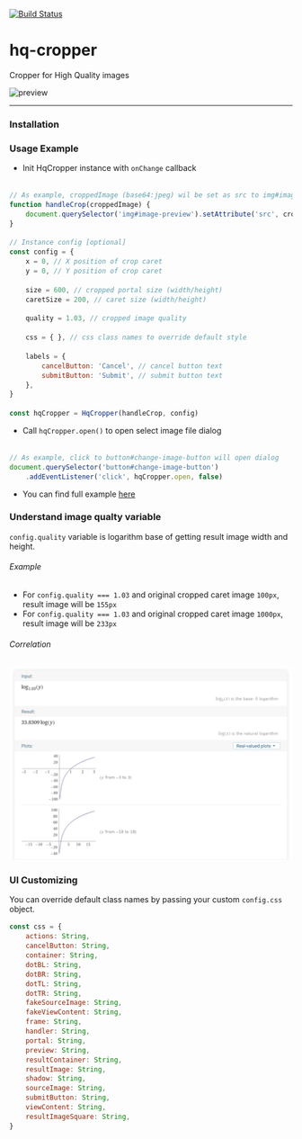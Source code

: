 [![Build Status](https://travis-ci.org/isalikov/hq-cropper.svg?branch=main)](https://travis-ci.org/isalikov/hq-cropper)


# hq-cropper

Cropper for High Quality images

![preview](https://github.com/isalikov/hq-cropper/blob/main/docs/example.gif?raw=true)

---

### Installation

### Usage Example
- Init HqCropper instance with `onChange` callback
```javascript

// As example, croppedImage (base64:jpeg) wil be set as src to img#image-preview
function handleCrop(croppedImage) {
    document.querySelector('img#image-preview').setAttribute('src', croppedImage)
}

// Instance config [optional]
const config = {
    x = 0, // X position of crop caret
    y = 0, // Y position of crop caret

    size = 600, // cropped portal size (width/height)
    caretSize = 200, // caret size (width/height)

    quality = 1.03, // cropped image quality

    css = { }, // css class names to override default style

    labels = {
        cancelButton: 'Cancel', // cancel button text
        submitButton: 'Submit', // submit button text
    },
}

const hqCropper = HqCropper(handleCrop, config)
```

- Call `hqCropper.open()` to open select image file dialog
```javascript

// As example, click to button#change-image-button will open dialog
document.querySelector('button#change-image-button')
    .addEventListener('click', hqCropper.open, false)
``` 

- You can find full example [here](https://github.com/isalikov/hq-cropper/tree/main/example)


### Understand image qualty variable
`config.quality` variable is logarithm base of getting result image width and height.

###### Example
- For `config.quality === 1.03` and original cropped caret image `100px`, result image will be `155px`
- For `config.quality === 1.03` and original cropped caret image `1000px`, result image will be `233px`

###### Correlation
![correlation](https://github.com/isalikov/hq-cropper/blob/main/docs/correlation.png?raw=true)

### UI Customizing
You can override default class names by passing your custom `config.css` object.

```js
const css = {
    actions: String,
    cancelButton: String,
    container: String,
    dotBL: String,
    dotBR: String,
    dotTL: String,
    dotTR: String,
    fakeSourceImage: String,
    fakeViewContent: String,
    frame: String,
    handler: String,
    portal: String,
    preview: String,
    resultContainer: String,
    resultImage: String,
    shadow: String,
    sourceImage: String,
    submitButton: String,
    viewContent: String,
    resultImageSquare: String,
}
```
